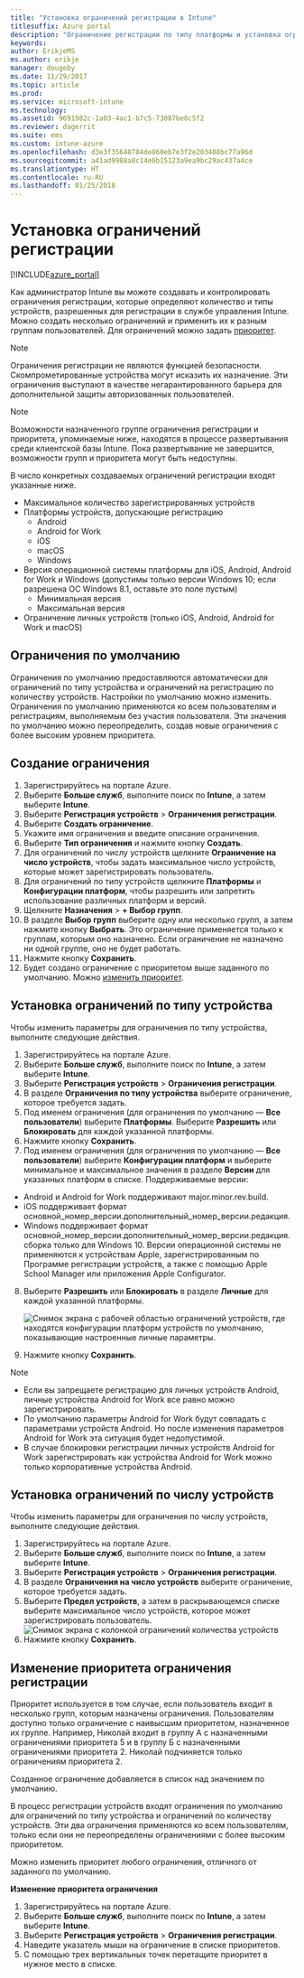```yaml
---
title: "Установка ограничений регистрации в Intune"
titlesuffix: Azure portal
description: "Ограничение регистрации по типу платформы и установка ограничения на регистрацию устройств в Intune. \""
keywords: 
author: ErikjeMS
ms.author: erikje
manager: dougeby
ms.date: 11/29/2017
ms.topic: article
ms.prod: 
ms.service: microsoft-intune
ms.technology: 
ms.assetid: 9691982c-1a03-4ac1-b7c5-73087be8c5f2
ms.reviewer: dagerrit
ms.suite: ems
ms.custom: intune-azure
ms.openlocfilehash: d3e3f35648784de860eb7e3f2e203488bc77a96d
ms.sourcegitcommit: a41ad9988a8c14e6b15123a9ea9bc29ac437a4ce
ms.translationtype: HT
ms.contentlocale: ru-RU
ms.lasthandoff: 01/25/2018
---
```

# <a name="set-enrollment-restrictions"></a>Установка ограничений регистрации

[!INCLUDE[azure_portal](./includes/azure_portal.md)]

Как администратор Intune вы можете создавать и контролировать ограничения регистрации, которые определяют количество и типы устройств, разрешенных для регистрации в службе управления Intune. Можно создать несколько ограничений и применить их к разным группам пользователей. Для ограничений можно задать [приоритет](#change-enrollment-restriction-priority).

>[!NOTE]
>Ограничения регистрации не являются функцией безопасности. Скомпрометированные устройства могут исказить их назначение. Эти ограничения выступают в качестве негарантированного барьера для дополнительной защиты авторизованных пользователей.

>[!NOTE]
>Возможности назначенного группе ограничения регистрации и приоритета, упоминаемые ниже, находятся в процессе развертывания среди клиентской базы Intune. Пока развертывание не завершится, возможности групп и приоритета могут быть недоступны. 

В число конкретных создаваемых ограничений регистрации входят указанные ниже.

- Максимальное количество зарегистрированных устройств
- Платформы устройств, допускающие регистрацию
  - Android
  - Android for Work
  - iOS
  - macOS
  - Windows
- Версия операционной системы платформы для iOS, Android, Android for Work и Windows (допустимы только версии Windows 10; если разрешена ОС Windows 8.1, оставьте это поле пустым)
  - Минимальная версия
  - Максимальная версия
- Ограничение личных устройств (только iOS, Android, Android for Work и macOS)

## <a name="default-restrictions"></a>Ограничения по умолчанию

Ограничения по умолчанию предоставляются автоматически для ограничений по типу устройства и ограничений на регистрацию по количеству устройств. Настройки по умолчанию можно изменить. Ограничения по умолчанию применяются ко всем пользователям и регистрациям, выполняемым без участия пользователя. Эти значения по умолчанию можно переопределить, создав новые ограничения с более высоким уровнем приоритета.

## <a name="create-a-restriction"></a>Создание ограничения

1. Зарегистрируйтесь на портале Azure.
2. Выберите **Больше служб**, выполните поиск по **Intune**, а затем выберите **Intune**.
3. Выберите **Регистрация устройств** > **Ограничения регистрации**.
4. Выберите **Создать ограничение**.
5. Укажите имя ограничения и введите описание ограничения.
6. Выберите **Тип ограничения** и нажмите кнопку **Создать**.
7. Для ограничений по числу устройств щелкните **Ограничение на число устройств**, чтобы задать максимальное число устройств, которые может зарегистрировать пользователь.
8. Для ограничений по типу устройств щелкните **Платформы** и **Конфигурации платформ**, чтобы разрешить или запретить использование различных платформ и версий.
9. Щелкните **Назначения** > **+ Выбор групп**.
10. В разделе **Выбор групп** выберите одну или несколько групп, а затем нажмите кнопку **Выбрать**. Это ограничение применяется только к группам, которым оно назначено. Если ограничение не назначено ни одной группе, оно не будет работать.
11. Нажмите кнопку **Сохранить**.
12. Будет создано ограничение с приоритетом выше заданного по умолчанию. Можно [изменить приоритет](#change-enrollment-restriction-priority).

## <a name="set-device-type-restrictions"></a>Установка ограничений по типу устройства

Чтобы изменить параметры для ограничения по типу устройства, выполните следующие действия.

1. Зарегистрируйтесь на портале Azure.
2. Выберите **Больше служб**, выполните поиск по **Intune**, а затем выберите **Intune**.
3. Выберите **Регистрация устройств** > **Ограничения регистрации**.
4. В разделе **Ограничения по типу устройства** выберите ограничение, которое требуется задать.
5. Под именем ограничения (для ограничения по умолчанию — **Все пользователи**) выберите  **Платформы**. Выберите **Разрешить** или **Блокировать** для каждой указанной платформы.
6. Нажмите кнопку **Сохранить**.
7. Под именем ограничения (для ограничения по умолчанию — **Все пользователи**) выберите **Конфигурации платформ** и выберите минимальное и максимальное значения в разделе **Версии** для указанных платформ в списке. Поддерживаемые версии:
  - Android и Android for Work поддерживают major.minor.rev.build.
  - iOS поддерживает формат основной_номер_версии.дополнительный_номер_версии.редакция.
  - Windows поддерживает формат основной_номер_версии.дополнительный_номер_версии.редакция.сборка только для Windows 10.
  Версии операционной системы не применяются к устройствам Apple, зарегистрированным по Программе регистрации устройств, а также с помощью Apple School Manager или приложения Apple Configurator. 
8. Выберите **Разрешить** или **Блокировать** в разделе **Личные** для каждой указанной платформы.

    ![Снимок экрана с рабочей областью ограничений устройств, где находятся конфигурации платформ устройств по умолчанию, показывающие настроенные личные параметры.](media/device-restrictions-platform-configurations.png)
9. Нажмите кнопку **Сохранить**.

>[!NOTE]
>- Если вы запрещаете регистрацию для личных устройств Android, личные устройства Android for Work все равно можно зарегистрировать.
>- По умолчанию параметры Android for Work будут совпадать с параметрами устройств Android. Но после изменения параметров Android for Work эта ситуация будет недопустимой.
>- В случае блокировки регистрации личных устройств Android for Work зарегистрировать как устройства Android for Work можно только корпоративные устройства Android.

## <a name="set-device-limit-restrictions"></a>Установка ограничений по числу устройств

Чтобы изменить параметры для ограничения по числу устройств, выполните следующие действия.

1. Зарегистрируйтесь на портале Azure.
2. Выберите **Больше служб**, выполните поиск по **Intune**, а затем выберите **Intune**.
3. Выберите **Регистрация устройств** > **Ограничения регистрации**.
4. В разделе **Ограничения на число устройств** выберите ограничение, которое требуется задать.
5. Выберите **Предел устройств**, а затем в раскрывающемся списке выберите максимальное число устройств, которое может зарегистрировать пользователь.
    ![Снимок экрана с колонкой ограничений количества устройств](./media/device-restrictions-limit.png)
6. Нажмите кнопку **Сохранить**.

## <a name="change-enrollment-restriction-priority"></a>Изменение приоритета ограничения регистрации

Приоритет используется в том случае, если пользователь входит в несколько групп, которым назначены ограничения. Пользователям доступно только ограничение с наивысшим приоритетом, назначенное их группе. Например, Николай входит в группу А с назначенными ограничениями приоритета 5 и в группу Б с назначенными ограничениями приоритета 2. Николай подчиняется только ограничениям приоритета 2. 

Созданное ограничение добавляется в список над значением по умолчанию.

В процесс регистрации устройств входят ограничения по умолчанию для ограничений по типу устройства и ограничений по количеству устройств. Эти два ограничения применяются ко всем пользователям, только если они не переопределены ограничениями с более высоким приоритетом. 

Можно изменить приоритет любого ограничения, отличного от заданного по умолчанию. 

**Изменение приоритета ограничения**

1. Зарегистрируйтесь на портале Azure.
2. Выберите **Больше служб**, выполните поиск по **Intune**, а затем выберите **Intune**.
3. Выберите **Регистрация устройств** > **Ограничения регистрации**.
4. Наведите указатель мыши на ограничение в списке приоритетов.
5. С помощью трех вертикальных точек перетащите приоритет в нужное место в списке.





